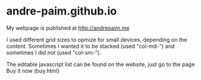 # andre-paim.github.io
My webpage is published at http://andrepaim.me

I used different grid sizes to opmize for small devices, depending on the content. Sometimes I wanted it to be stacked (used "col-md-") and sometimes I did not (used "col-sm-").

The editable javascript list can be found on the website, just go to the page Buy it now (buy.html)
